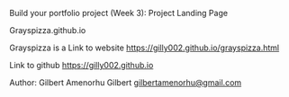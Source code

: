 Build your portfolio project (Week 3): Project Landing Page

Grayspizza.github.io

Grayspizza is a 
Link to website https://gilly002.github.io/grayspizza.html

Link to github https://gilly002.github.io

Author: Gilbert Amenorhu Gilbert <gilbertamenorhu@gmail.com>
